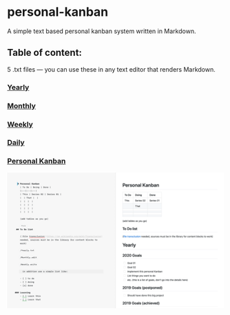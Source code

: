 # personal-kanban
A simple text based personal kanban system written in Markdown.

## Table of content:

5 .txt files — you can use these in any text editor that renders Markdown.

### [Yearly](https://github.com/YJPL/personal-kanban/blob/master/Yearly.txt)

### [Monthly](https://github.com/YJPL/personal-kanban/blob/master/Monthly.edit)

### [Weekly](https://github.com/YJPL/personal-kanban/blob/master/Weekly.write)

### [Daily](https://github.com/YJPL/personal-kanban/blob/master/Daily.note)

### [Personal Kanban](https://github.com/YJPL/personal-kanban/blob/master/Personal%20Kanban.note)

![Personal Kanban screenshot](https://raw.githubusercontent.com/YJPL/personal-kanban/master/Personal-Kanban-screenshot.png)

